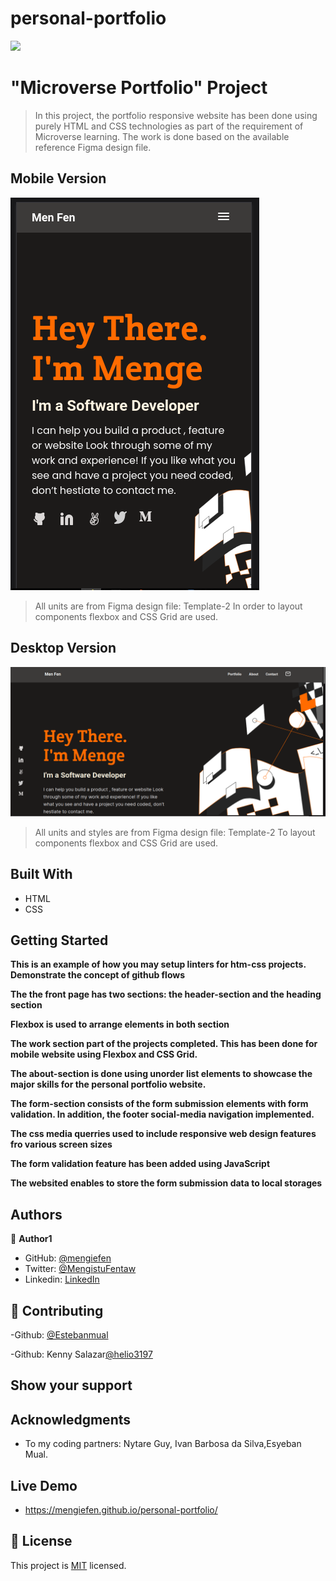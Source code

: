 # personal-portfolio

![](https://img.shields.io/badge/Microverse-blueviolet)

# "Microverse Portfolio" Project

> In this project, the portfolio responsive website has been done using purely HTML and CSS technologies as part of the requirement of Microverse learning. The work is done based on the available reference Figma design file.

## Mobile Version

![screenshot](./assets/images/mobile-front-page.png)

> All units are from Figma design file: Template-2
> In order to layout components flexbox and CSS Grid are used.

## Desktop Version

![screenshot](./assets/images/desktop-front-page.png)

> All units and styles are from Figma design file: Template-2
> To layout components flexbox and CSS Grid are used.

## Built With

- HTML
- CSS

## Getting Started

**This is an example of how you may setup linters for htm-css projects.**
**Demonstrate the concept of github flows**

**The the front page has two sections: the header-section and the heading section**

**Flexbox is used to arrange elements in both section**

**The work section part of the projects completed. This has been done for mobile website using Flexbox and CSS Grid.**

**The about-section is done using unorder list elements to showcase the major skills for the personal portfolio website.**

**The form-section consists of the form submission elements with form validation. In addition, the footer social-media navigation implemented.**

**The css media querries used to include responsive web design features fro various screen sizes**

**The form validation feature has been added using JavaScript**

**The websited enables to store the form submission data to local storages**

## Authors

👤 **Author1**

- GitHub: [@mengiefen](https://github.com/githubhandle)
- Twitter: [@MengistuFentaw](https://twitter.com/twitterhandle)
- Linkedin: [LinkedIn](https://www.linkedin.com/in/mengefen/)

## 🤝 Contributing

-Github: [@Estebanmual](https://github.com/Estebanmual)

-Github: Kenny Salazar[@helio3197](https://github.com/helio3197)

## Show your support

## Acknowledgments

- To my coding partners: Nytare Guy, Ivan Barbosa da Silva,Esyeban Mual.

## Live Demo

- https://mengiefen.github.io/personal-portfolio/

## 📝 License

This project is [MIT](./MIT.md) licensed.
